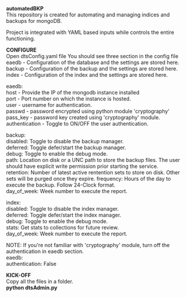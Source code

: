 <b>automatedBKP</b><br>
This repository is created for automating and managing indices and backups for mongoDB.

Project is integrated with YAML based inputs while controls the entire functioning.

<b>CONFIGURE</b><br>
  Open dtsConfig.yaml file
  You should see three section in the config file
  eaedb - Configuration of the database and the settings are stored here.
  backup - Configuration of the backup and the settings are stored here.
  index - Configuration of the index and the settings are stored here.
  
  eaedb:<br>
    host - Provide the IP of the mongodb instance installed<br>
    port - Port number on which the instance is hosted.<br>
    user - username for authentication.<br>
    passwd - password encrypted using python module 'cryptography'<br>
    pass_key - password key created using 'cryptography' module.<br>
    authentication - Toggle to ON/OFF the user authentication.<br>

  backup:<br>
    disabled: Toggle to disable the backup manager.<br>
    deferred: Toggle defer/start the backup manager.<br>
    debug: Toggle to enable the debug mode.<br>
    path: Location on disk or a UNC path to store the backup files. The user should have explicit write permission prior starting the service.<br>
    retention: Number of latest active rentention sets to store on disk. Other sets will be purged once they expire.
    frequency: Hours of the day to execute the backup. Follow 24-Clock format.<br>
    day_of_week: Week number to execute the report.<br>

  index:<br>
    disabled: Toggle to disable the index manager.<br>
    deferred: Toggle defer/start the index manager.<br>
    debug: Toggle to enable the debug mode.<br>
    stats: Get stats to collections for future review.<br>
    day_of_week: Week number to execute the report.<br>

NOTE: If you're not familiar with 'cryptography' module, turn off the authentication in eaedb section.<br>
  eaedb:<br>
    authentication: False<br>

<b>KICK-OFF</b><br>
  Copy all the files in a folder.<br>
  <b>python dtsAdmin.py</b>
  
  
